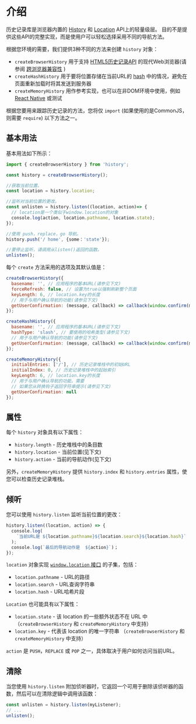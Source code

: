 # 介绍

历史记录库是浏览器内置的 [History](https://developer.mozilla.org/en-US/docs/Web/API/History) 和 [Location](https://developer.mozilla.org/zh-CN/docs/Web/API/Location) API上的轻量级层。 目的不是提供这些API的完整实现，而是使用户可以轻松选择采用不同的导航方法。

根据您环境的需要，我们提供3种不同的方法来创建 `history` 对象：

- `createBrowserHistory` 用于支持 [HTML5历史记录API](http://diveintohtml5.info/history.html) 的现代Web浏览器(请参阅 [跨浏览器兼容性](http://caniuse.com/#feat=history) )
- `createHashHistory` 用于要将位置存储在当前URL的 [hash](https://developer.mozilla.org/zh-CN/docs/Web/API/HTMLHyperlinkElementUtils/hash) 中的情况，避免在页面重新加载时将其发送到服务器
- `createMemoryHistory` 用作参考实现，也可以在非DOM环境中使用，例如 [React Native](https://facebook.github.io/react-native/) 或测试

根据您要用来跟踪历史记录的方法，您将仅 `import` (如果使用的是CommonJS，则需要 `require`) 以下方法之一。

## 基本用法

基本用法如下所示：

```js
import { createBrowserHistory } from 'history';

const history = createBrowserHistory();

//获取当前位置。
const location = history.location;

//监听对当前位置的更改。
const unlisten = history.listen((location, action)=> {
  // location是一个类似于window.location的对象
  console.log(action, location.pathname, location.state);
});

//使用 push，replace，go 导航。
history.push('/ home', {some：'state'});

//要停止监听，请调用从listen()返回的函数。
unlisten();
```

每个 `create` 方法采用的选项及其默认值是：

```js
createBrowserHistory({
  basename: '', // 应用程序的基本URL(请参见下文)
  forceRefresh: false, // 设置为true以强制刷新整个页面
  keyLength: 6, // location.key的长度
  // 用于与用户确认导航的功能(请参见下文)
  getUserConfirmation: (message, callback) => callback(window.confirm(message))
});

createHashHistory({
  basename: '', // 应用程序的基本URL(请参见下文)
  hashType: 'slash', // 要使用的哈希类型(请参见下文)
  // 用于与用户确认导航的功能(请参见下文)
  getUserConfirmation: (message, callback) => callback(window.confirm(message))
});

createMemoryHistory({
  initialEntries: ['/'], // 历史记录堆栈中的初始URL
  initialIndex: 0, // 历史记录堆栈中的起始索引
  keyLength: 6, // location.key的长度
  // 用于与用户确认导航的功能。需要
  // 如果您从转换钩子返回字符串提示(请参见下文)
  getUserConfirmation: null
});
```

## 属性

每个 `history` 对象具有以下属性：

- `history.length` - 历史堆栈中的条目数
- `history.location` - 当前位置(见下文)
- `history.action` - 当前的导航动作(见下文)

另外，`createMemoryHistory` 提供 `history.index` 和 `history.entries` 属性，使您可以检查历史记录堆栈。

## 倾听

您可以使用 `history.listen` 监听当前位置的更改：

```js
history.listen((location, action) => {
  console.log(
    `当前URL是 ${location.pathname}${location.search}${location.hash}`
  );
  console.log(`最后的导航动作是  ${action}`)；
});
```

`location` 对象实现 [`window.location` 接口](https://developer.mozilla.org/en-US/docs/Web/API/Location) 的子集，包括：

- `location.pathname` - URL的路径
- `location.search` - URL查询字符串
- `location.hash` - URL哈希片段

`Location` 也可能具有以下属性：

- `location.state` - 该 location 的一些额外状态不在 URL 中 （`createBrowserHistory` 和 `createMemoryHistory` 中支持）
- `location.key` - 代表该 location 的唯一字符串 （`createBrowserHistory` 和 `createMemoryHistory` 中支持）

`action` 是 `PUSH`，`REPLACE` 或 `POP` 之一，具体取决于用户如何访问当前URL。

## 清除

当您使用 `history.listen` 附加侦听器时，它返回一个可用于删除该侦听器的函数，然后可以在清除逻辑中调用该函数：

```js
const unlisten = history.listen(myListener);
// ...
unlisten();
```